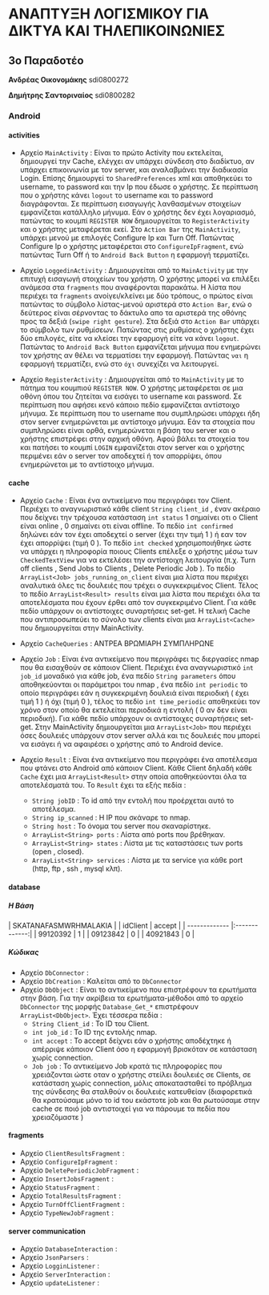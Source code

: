 #	ΑΝΑΠΤΥΞΗ ΛΟΓΙΣΜΙΚΟΥ ΓΙΑ ΔΙΚΤΥΑ ΚΑΙ ΤΗΛΕΠΙΚΟΙΝΩΝΙΕΣ 
## 3ο Παραδοτέο

**Ανδρέας Οικονομάκης**	sdi0800272

**Δημήτρης Σαντοριναίος** sdi0800282

### Android

#### activities

  - Αρχείο `MainActivity` : Είναι το πρώτο Activity που εκτελείται, δημιουργεί την Cache, ελέγχει αν υπάρχει σύνδεση στο διαδίκτυο, αν υπάρχει επικοινωνία με τον server, και αναλαβμάνει την διαδικασία Login. Επίσης δημιουργεί το `SharedPreferences` xml και αποθηκεύει το username, το password και την Ip που έδωσε ο χρήστης. Σε περίπτωση που ο χρήστης κάνει `logout` το username και το password διαγράφονται. Σε περίπτωση εισαγωγής λανθασμένων στοιχείων εμφανίζεται κατάλληλο μήνυμα. Εάν ο χρήστης δεν έχει λογαριασμό, πατώντας το κουμπί `REGISTER NOW` δημιουργείται το `RegisterActivity` και ο χρήστης μεταφέρεται εκεί. Στο `Action Bar` της `MainActivity`, υπάρχει μενού με επιλογές Configure Ip και Turn Off. Πατώντας Configure Ip ο χρήστης μεταφέρεται στο `ConfigureIpFragment`, ενώ πατώντας Turn Off ή το `Android Back Button` η εφαρμογή τερματίζει.

  - Αρχείο `LoggedinActivity` : Δημιουργείται από το `MainActivity` με την επιτυχή εισαγωγή στοιχείων του χρήστη. Ο χρήστης μπορεί να επιλέξει ανάμεσα στα `fragments` που αναφέρονται παρακάτω. Η λίστα που περιέχει τα `fragments` ανοίγει/κλείνει με δύο τρόπους, ο πρώτος είναι πατώντας το σύμβολο λίστας-μενού αριστερά στο `Action Bar`, ενώ ο δεύτερος είναι σέρνοντας το δάκτυλο απο τα αριστερά της οθόνης προς τα δεξιά (`swipe right gesture`). Στα δεξιά στο `Action Bar` υπάρχει το σύμβολο των ρυθμίσεων. Πατώντας στις ρυθμίσεις ο χρήστης έχει δύο επιλογές, είτε να κλείσει την εφαρμογή είτε να κάνει `logout`. Πατώντας το `Android Back Button` εμφανίζεται μήνυμα που ενημερώνει τον χρήστης αν θέλει να τερματίσει την εφαρμογή. Πατώντας `ναι` η εφαρμογή τερματίζει, ενώ στο `όχι` συνεχίζει να λειτουργεί.

  - Αρχείο `RegisterActivity` : Δημιουργείται από το `MainActivity` με το πάτημα του κουμπιού `REGISTER NOW`. Ο χρήστης μεταφέρεται σε μια οθόνη όπου του ζητείται να εισάγει το username και password. Σε περίπτωση που αφήσει κενό κάποιο πεδίο εμφανίζεται αντίστοιχο μήνυμα. Σε περίπτωση που το username που συμπληρώσει υπάρχει ήδη στον server ενημερώνεται με αντίστοιχο μήνυμα. Εάν τα στοιχεία που συμπληρώσει είναι ορθά, ενημερώνεται η βάση του server και ο χρήστης επιστρέφει στην αρχική οθόνη. Αφού βάλει τα στοιχεία του και πατήσει το κουμπί `LOGIN` εμφανίζεται στον server και ο χρήστης περιμένει εάν ο server τον αποδεχτεί ή τον απορρίψει, όπου ενημερώνεται με το αντίστοιχο μήνυμα.

#### cache
  - Αρχείο `Cache` : Είναι ένα αντικείμενο που περιγράφει τον Client. Περιέχει το αναγνωριστικό κάθε client `String client_id`  , έναν ακέραιο που δείχνει την τρέχουσα κατάσταση `int status` 1 σημαίνει οτι ο Client είναι online , 0 σημαίνει οτι είναι offline. Το πεδίο `int confirmed` δηλώνει εάν τον έχει αποδεχτεί ο server (έχει την τιμή 1 ) ή εαν τον έχει απορρίψει (τιμή 0 ). Το πεδίο `int checked` χρησιμοποιήθηκε ώστε να υπάρχει η πληροφορία ποιους Clients επέλεξε ο χρήστης μέσω των `CheckedTextView` για να εκτελέσει την αντίστοιχη λειτουργία (π.χ. Turn off clients , Send Jobs to Clients , Delete Periodic Job ). Το πεδίο `ArrayList<Job> jobs_running_on_client` είναι μια λίστα που περιέχει αναλυτικά όλες τις δουλειές που τρέχει ο συγκεκριμένος Client. Τέλος το πεδίο `ΑrrayList<Result> results` είναι μια λίστα που περιέχει όλα τα αποτελέσματα που έχουν έρθει από τον συγκεκριμένο Client. Για κάθε πεδίο υπάρχουν οι αντίστοιχες συναρτήσεις set-get. Η τελική Cache που αντιπροσωπεύει το σύνολο των clients είναι μια `ArrayList<Cache>` που δημιουργείται στην MainActivity. 

  - Αρχείο `CacheQueries` : ΑΝΤΡΕΑ ΒΡΩΜΙΑΡΗ ΣΥΜΠΛΗΡΩΝΕ

  - Αρχείο `Job` : Είναι ένα αντικείμενο που περιγράφει τις διεργασίες nmap που θα εισαχθούν σε κάποιον Client. Περιέχει ένα αναγνωριστικό `int job_id` μοναδικό για κάθε job, ένα πεδίο `String parameters` όπου αποθηκεύονται οι παράμετροι του nmap , ένα πεδίο `int periodic` το οποίο περιγράφει εάν η συγκεκριμένη δουλειά είναι περιοδική ( έχει τιμή 1 ) ή όχι (τιμή 0 ), τέλος το πεδίο `int time_periodic` αποθηκεύει τον χρόνο στον οποίο θα εκτελείται περιοδικά η εντολή ( 0 αν δεν είναι περιοδική). Για κάθε πεδίο υπάρχουν οι αντίστοιχες συναρτήσεις set-get. Στην MainActivity δημιουργείται μια `ArrayList<Job>` που περιέχει όσες δουλειές υπάρχουν στον server αλλά και τις δουλειές που μπορεί να εισάγει ή να αφαιρέσει ο χρήστης από το Android device.

  - Αρχείο `Result` : Είναι ένα αντικείμενο που περιγράφει ένα αποτέλεσμα που φτάνει στο Android από κάποιον Client. Κάθε Client δηλαδή κάθε `Cache` έχει μια `ArrayList<Result>` στην οποία αποθηκεύονται όλα τα αποτελέσματά του. Το `Result` έχει τα εξής πεδία : 
    - `String jobID` : Το id από την εντολή που προέρχεται αυτό το αποτέλεσμα.
    - `String ip_scanned` : Η IP που σκάναρε το nmap.
    - `String host` : Το όνομα του server που σκαναρίστηκε.
    - `ArrayList<String> ports` : Λίστα από ports που βρέθηκαν.
    - `ArrayList<String> states` : Λίστα με τις καταστάσεις των ports (open , closed).
    - `ArrayList<String> services` : Λίστα με τα service για κάθε port (http, ftp , ssh , mysql κλπ).

#### database
##### Η Βάση 
| SKATANAFASMWRHMALAKIA         | 
| idClient      | accept        | 
| ------------- |:-------------:|
| 99120392      | 1             |
| 09123842      | 0             |
| 40921843      | 0             |

##### Κώδικας
  - Αρχείο `DbConnector` : 
  - Αρχείο `DbCreation` : Καλείται από το `DbConnector`
  - Αρχείο `DbObject` : Είναι το αντικείμενο που επιστρέφουν τα ερωτήματα στην βάση. Για την ακρίβεια τα ερωτήματα-μέθοδοι από το αρχείο `DbConnector` της μορφής `Database_Get_*` επιστρέφουν `ArrayList<DbObject>`. Έχει τέσσερα πεδία :
    - `String Client_id` : Το ID του Client.
    - `int job_id` : To ID της εντολής nmap.
    - `int accept` : Το accept δείχνει εάν ο χρήστης αποδέχτηκε ή απέρριψε κάποιον Client όσο η εφαρμογή βρισκόταν σε κατάσταση χωρίς connection.
    - `Job job` : To αντικείμενο Job κρατά τις πληροφορίες που χρειάζονται ώστε οταν ο χρήστης στείλει δουλειές σε Clients, σε κατάσταση χωρίς connection, μόλις αποκατασταθεί το πρόβλημα της σύνδεσης θα σταλθούν οι δουλειές κατευθείαν (διαφορετικά θα κρατούσαμε μόνο το id τoυ εκάστοτε job και θα ρωτούσαμε στην cache σε ποιό job αντιστοιχεί για να πάρουμε τα πεδία που χρειαζόμαστε )

#### fragments
  - Αρχείο `ClientResultsFragment` :
  - Αρχείο `ConfigureIpFragment` :
  - Αρχείο `DeletePeriodicJobFragment` :
  - Αρχείο `InsertJobsFragment` :
  - Αρχείο `StatusFragment` :
  - Αρχείο `TotalResultsFragment` :
  - Αρχείο `TurnOffClientFragment` :
  - Αρχείο `TypeNewJobFragment` :

#### server communication
  - Αρχείο `DatabaseInteraction` :
  - Αρχείο `JsonParsers` :
  - Αρχείο `LogginListener` :
  - Αρχείο `ServerInteraction` :
  - Αρχείο `updateListener` :
